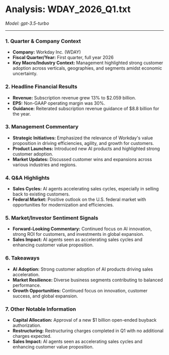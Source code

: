 # Analysis: WDAY_2026_Q1.txt

*Model: gpt-3.5-turbo*

---

### 1. Quarter & Company Context
- **Company:** Workday Inc. (WDAY)
- **Fiscal Quarter/Year:** First quarter, full year 2026
- **Key Macro/Industry Context:** Management highlighted strong customer adoption across verticals, geographies, and segments amidst economic uncertainty.

### 2. Headline Financial Results
- **Revenue:** Subscription revenue grew 13% to $2.059 billion.
- **EPS:** Non-GAAP operating margin was 30%.
- **Guidance:** Reiterated subscription revenue guidance of $8.8 billion for the year.

### 3. Management Commentary
- **Strategic Initiatives:** Emphasized the relevance of Workday's value proposition in driving efficiencies, agility, and growth for customers.
- **Product Launches:** Introduced new AI products and highlighted strong customer adoption.
- **Market Updates:** Discussed customer wins and expansions across various industries and regions.

### 4. Q&A Highlights
- **Sales Cycles:** AI agents accelerating sales cycles, especially in selling back to existing customers.
- **Federal Market:** Positive outlook on the U.S. federal market with opportunities for modernization and efficiencies.

### 5. Market/Investor Sentiment Signals
- **Forward-Looking Commentary:** Continued focus on AI innovation, strong ROI for customers, and investments in global expansion.
- **Sales Impact:** AI agents seen as accelerating sales cycles and enhancing customer value proposition.

### 6. Takeaways
- **AI Adoption:** Strong customer adoption of AI products driving sales acceleration.
- **Market Resilience:** Diverse business segments contributing to balanced performance.
- **Growth Opportunities:** Continued focus on innovation, customer success, and global expansion.

### 7. Other Notable Information
- **Capital Allocation:** Approval of a new $1 billion open-ended buyback authorization.
- **Restructuring:** Restructuring charges completed in Q1 with no additional charges expected.
- **Sales Impact:** AI agents seen as accelerating sales cycles and enhancing customer value proposition.